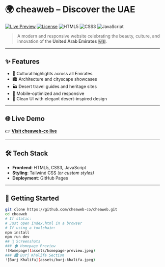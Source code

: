 # 🌍 cheaweb – Discover the UAE
[![Live Preview](https://img.shields.io/badge/Live%20Preview-Click%20Here-brightgreen?style=for-the-badge&logo=vercel&link=https://cheaweb-co.github.io/cheaweb)](https://cheaweb-co.github.io/cheaweb)
[![License](https://img.shields.io/github/license/cheaweb-co/cheaweb?style=for-the-badge)](LICENSE)
![HTML5](https://img.shields.io/badge/HTML5-%23E34F26.svg?style=for-the-badge&logo=html5&logoColor=white)
![CSS3](https://img.shields.io/badge/CSS3-%231572B6.svg?style=for-the-badge&logo=css3&logoColor=white)
![JavaScript](https://img.shields.io/badge/JavaScript-%23F7DF1E.svg?style=for-the-badge&logo=javascript&logoColor=black)

> A modern and responsive website celebrating the beauty, culture, and innovation of the **United Arab Emirates 🇦🇪**.

---

## ✨ Features

- 🕌 Cultural highlights across all Emirates  
- 🏙️ Architecture and cityscape showcases  
- 🏜️ Desert travel guides and heritage sites  
- 📱 Mobile-optimized and responsive  
- 🎨 Clean UI with elegant desert-inspired design

---

## 🌐 Live Demo

👉 [**Visit cheaweb-co live**](https://cheaweb-co.github.io/cheaweb)

---

## 🛠️ Tech Stack

- **Frontend**: HTML5, CSS3, JavaScript  
- **Styling**: Tailwind CSS *(or custom styles)*  
- **Deployment**: GitHub Pages

---

## 🚀 Getting Started

```bash
git clone https://github.com/cheaweb-co/cheaweb.git
cd cheaweb
# If static:
# Just open index.html in a browser
# If using a toolchain:
npm install
npm run dev
## 📸 Screenshots
### 🏠 Homepage Preview
![Homepage](assets/homepage-preview.jpeg)
### 🏙️ Burj Khalifa Section
![Burj Khalifa](assets/burj-khalifa.jpeg)
